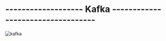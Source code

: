 # ------------------- Kafka ----------------------------------
![kafka](https://github.com/GDIATTA/Kafka/assets/147615966/e7fe601f-38d3-4723-9348-0e8fdcba213a)
